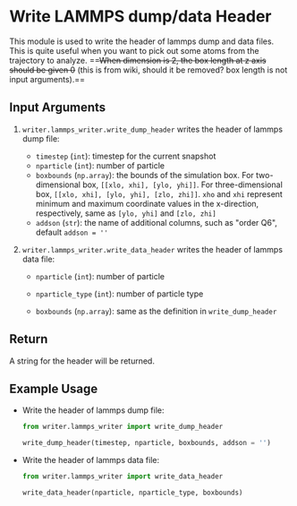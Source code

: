 # Write LAMMPS dump/data Header

This module is used to write the header of lammps dump and data files. This is quite useful when you want to pick out some atoms from the trajectory to analyze. ==~~When dimension is 2, the box length at z axis should be given 0~~ (this is from wiki, should it be removed? box length is not input arguments).==

## Input Arguments

1. `writer.lammps_writer.write_dump_header` writes the header of lammps dump file:

   - `timestep` (`int`):  timestep for the current snapshot
   - `nparticle` (`int`): number of particle
   - `boxbounds` (`np.array`): the bounds of the simulation box. For two-dimensional box, `[[xlo, xhi], [ylo, yhi]]`. For three-dimensional box, `[[xlo, xhi], [ylo, yhi], [zlo, zhi]]`. `xho` and `xhi` represent minimum and maximum coordinate values in the x-direction, respectively, same as `[ylo, yhi]` and `[zlo, zhi]`
   - `addson` (`str`): the name of additional columns, such as "order Q6", default `addson = ''`

2. `writer.lammps_writer.write_data_header` writes the header of lammps data file:

   - `nparticle` (`int`): number of particle

   - `nparticle_type` (`int`): number of particle type

   - `boxbounds` (`np.array`): same as the definition in `write_dump_header`

## Return

A string for the header will be returned.

## Example Usage

- Write the header of lammps dump file:

  ```python
  from writer.lammps_writer import write_dump_header
  
  write_dump_header(timestep, nparticle, boxbounds, addson = '')
  ```

- Write the header of lammps data file:

  ```python
  from writer.lammps_writer import write_data_header
  
  write_data_header(nparticle, nparticle_type, boxbounds)
  ```

